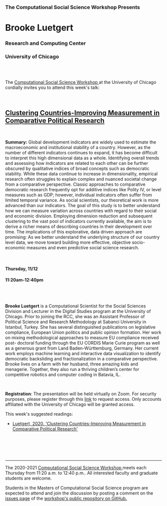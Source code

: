 
<br>

<h3 class=pfblock-header> The Computational Social Science Workshop Presents </h3>

<h1 class=pfblock-header3> Brooke Luetgert</h1>
<h3 class=pfblock-header3> Research and Computing Center </h3>
<h3 class=pfblock-header3> University of Chicago </h3>

<br><br>



<p class=pfblock-header3>The <a href="https://macss.uchicago.edu/content/computation-workshop"> Computational Social Science Workshop </a> at the University of Chicago cordially invites you to attend this week's talk:</p>



<br>

<div class=pfblock-header3>
<h2 class=pfblock-header>
  <a href=https://github.com/uchicago-computation-workshop/Fall2020/tree/master/11-12_Luetgert> Clustering Countries-Improving Measurement in Comparative Political Research </a>
</h2>

<br>
</div>



<p class=footertext2>

**Summary:** Global development indicators are widely used to estimate the macroeconomic and institutional stability of a country. However, as the number of different indicators continues to expand, it has become difficult to interpret this high dimensional data as a whole. Identifying overall trends and assessing how indicators are related to each other can be further obscured by qualitative indices of broad concepts such as democratic stability. While these data continue to increase in dimensionality, empirical research often struggles to explain complex and nuanced societal change from a comparative perspective. Classic approaches to comparative democratic research frequently opt for additive indices like Polity IV, or level measures such as GDP; however, individual indicators often suffer from limited temporal variance. As social scientists, our theoretical work is more advanced than our indicators. The goal of this study is to better understand how we can measure variation across countries with regard to their social and economic division. Employing dimension reduction and subsequent clustering to the vast pool of indicators currently available, the aim is to derive a richer means of describing countries in their development over time. The implications of this explorative, data driven approach are promising: As we better understand the underlying structure of our country level data, we move toward building more effective, objective socio- economic measures and even predictive social science research.

</p>

<br>

<h4 class=pfblock-header3> Thursday, 11/12 </h4>
<h4 class=pfblock-header3> 11:20am-12:40pm </h4>

<br><br>

<p class=footertext2>

**Brooke Luetgert** is a Computational Scientist for the Social Sciences Division and Lecturer in the Digital Studies program at the University of Chicago. Prior to joining the RCC, she was an Assistant Professor of Political Science and Research Methodology at Sabanci University in Istanbul, Turkey. She has several distinguished publications on legislative compliance, European Union politics and public opinion formation. Her work on mixing methodological approaches to measure EU compliance received post- doctoral funding through the EU CORDIS Marie Curie program as well as a generous grant from Land Baden-Württemburg, Germany. Her current work employs machine learning and interactive data visualization to identify democratic backsliding and fractionalization in a comparative perspective. Brooke lives on a farm with her husband, three amazing kids and menagerie. Together, they also run a thriving children’s center for competitive robotics and computer coding in Batavia, IL.

</p>

<br>

<p class=footertext2>

**Registration**: The presentation will be held virtually on Zoom. For security purposes, please register through this [link](https://uchicago.zoom.us/meeting/register/tJ0kduyqpjMuGtz03nDK2KMi39ig-QF3iQr9) to request access. Only accounts affiliated with the University of Chicago will be granted access.
</p>

This week's suggested readings:

- [Luetgert, 2020. 'Clustering Countries-Improving Measurement in Comparative Political Research'](https://github.com/uchicago-computation-workshop/Fall2020/blob/master/11-12_Luetgert/Luetgert_CountryClusters_1120.pdf)


<br>

<br><br>


---

<p class=footertext> The 2020-2021 <a href="https://macss.uchicago.edu/content/computation-workshop"> Computational Social Science Workshop </a> meets each Thursday from 11:20 a.m. to 12:40 p.m.. All interested faculty and graduate students are welcome.</p>



<p class=footertext>Students in the Masters of Computational Social Science program are expected to attend and join the discussion by posting a comment on the <a href=https://github.com/uchicago-computation-workshop/Fall2020/issues/8>issues page</a> of the <a href=https://github.com/uchicago-computation-workshop/Fall2020/tree/master/11-12_Luetgert>workshop's public repository on GitHub.</a></p>
